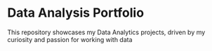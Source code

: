 # Data Analysis Portfolio
This repository showcases my Data Analytics projects, driven by my curiosity and passion for working with data
